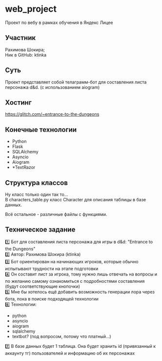 # web_project

Проект по вебу в рамках обучения в Яндекс Лицее

## Участник

Рахимова Шокира;   
Ник в GitHub: ktinka

## Суть

Проект представляет собой телаграмм-бот для составления листа персонажа d&d. (с использованием aiogram)

## Хостинг

https://glitch.com/~entrance-to-the-dungeons

## Конечные технологии

- Python
- Flask
- SQLAlchemy
- Asyncio
- Aiogram
- *TextRazor

## Структура классов

Ну класс только один так то…   
В characters_table.py класс Character для описания таблицы в базе данных.   

Всё остальное - различные файлы с функциями.


## Техническое задание

1️⃣ Бот для составления листа персонажа для игры в d&d: "Entrance to the Dungeons"   
2️⃣ Автор: Рахимова Шокира (ktinka)   
3️⃣ Бот ориентирован на начинающих игроков, которые обычно испытывают трудности на этапе подготовки   
4️⃣ Он составит лист за игрока, тому нужно лишь отвечать на вопросы и по желанию самому ознакомиться с подробностями
составления (будут соответствующие кнопочки)  
5️⃣ Мне бы хотелось ещё добавить возможность генерации лора через бота, пока в поиске подходящей технологии  
6️⃣ Технологии:
<ul>
  <li>python</li>
  <li>asyncio</li>
  <li>aiogram</li>
  <li>sqlalchemy</li>
  <li>textbot? (под вопросом, потому что платный...)</li>
</ul>
7️⃣ В базе данных будет 1 таблица. 
Она будет хранить id (привязанный к аккаунту тг) пользователей и информацию об их персонажах   
